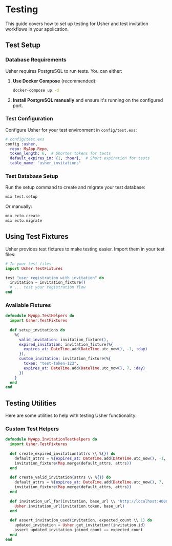 # Testing

This guide covers how to set up testing for Usher and test invitation workflows in your application.

## Test Setup

### Database Requirements

Usher requires PostgreSQL to run tests. You can either:

1. **Use Docker Compose** (recommended):
   ```bash
   docker-compose up -d
   ```

2. **Install PostgreSQL manually** and ensure it's running on the configured port.

### Test Configuration

Configure Usher for your test environment in `config/test.exs`:

```elixir
# config/test.exs
config :usher,
  repo: MyApp.Repo,
  token_length: 6,  # Shorter tokens for tests
  default_expires_in: {1, :hour},  # Short expiration for tests
  table_name: "usher_invitations"
```

### Test Database Setup

Run the setup command to create and migrate your test database:

```bash
mix test.setup
```

Or manually:

```bash
mix ecto.create
mix ecto.migrate
```

## Using Test Fixtures

Usher provides test fixtures to make testing easier. Import them in your test files:

```elixir
# In your test files
import Usher.TestFixtures

test "user registration with invitation" do
  invitation = invitation_fixture()
  # ... test your registration flow
end
```

### Available Fixtures

```elixir
defmodule MyApp.TestHelpers do
  import Usher.TestFixtures
  
  def setup_invitations do
    %{
      valid_invitation: invitation_fixture(),
      expired_invitation: invitation_fixture(%{
        expires_at: DateTime.add(DateTime.utc_now(), -1, :day)
      }),
      custom_invitation: invitation_fixture(%{
        token: "test-token-123",
        expires_at: DateTime.add(DateTime.utc_now(), 7, :day)
      })
    }
  end
end
```

## Testing Utilities
Here are some utilities to help with testing Usher functionality:

### Custom Test Helpers

```elixir
defmodule MyApp.InvitationTestHelpers do
  import Usher.TestFixtures
  
  def create_expired_invitation(attrs \\ %{}) do
    default_attrs = %{expires_at: DateTime.add(DateTime.utc_now(), -1, :day)}
    invitation_fixture(Map.merge(default_attrs, attrs))
  end
  
  def create_valid_invitation(attrs \\ %{}) do
    default_attrs = %{expires_at: DateTime.add(DateTime.utc_now(), 7, :day)}
    invitation_fixture(Map.merge(default_attrs, attrs))
  end
  
  def invitation_url_for(invitation, base_url \\ "http://localhost:4000/signup") do
    Usher.invitation_url(invitation.token, base_url)
  end
  
  def assert_invitation_used(invitation, expected_count \\ 1) do
    updated_invitation = Usher.get_invitation!(invitation.id)
    assert updated_invitation.joined_count == expected_count
  end
end
```